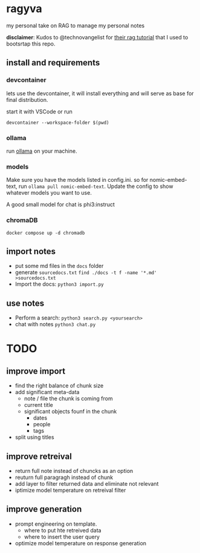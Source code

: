 # ragyva
my personal take on RAG to manage my personal notes

__disclaimer__: Kudos to @technovangelist for [their rag tutorial](https://github.com/technovangelist/videoprojects/tree/main/2024-04-04-build-rag-with-python) that I used to bootsrtap this repo.


## install and requirements
### devcontainer
lets use the devcontainer, it will install everything and will serve as base for final distribution.

start it with VSCode or run
```
devcontainer --workspace-folder $(pwd)
```

### ollama
run [ollama](https://ollama.com/) on your machine.

### models
Make sure you have the models listed in config.ini. so for nomic-embed-text, run `ollama pull nomic-embed-text`. Update the config to show whatever models you want to use.

A good small model for chat is phi3:instruct

### chromaDB
```
docker compose up -d chromadb
```
## import notes
- put some md files in the `docs` folder
- generate `sourcedocs.txt`
    `find ./docs -t f -name '*.md' >sourcedocs.txt`
- Import the docs: 
    `python3 import.py`

## use notes
- Perform a search: 
    `python3 search.py <yoursearch>`
- chat with notes
    `python3 chat.py`

# TODO
## improve import
- find the right balance of chunk size
- add significant meta-data
    - note / file the chunk is coming from
    - current title
    - significant objects founf in the chunk
        - dates
        - people
        - tags
- split using titles

## improve retreival
- return full note instead of chuncks as an option
- reuturn full paragragh instead of chunk
- add layer to filter returned data and eliminate not relevant
- iptimize model temperature on retreival filter

## improve generation
- prompt engineering on template.
    - where to put hte retreived data
    - where to insert the user query
- optimize model temperature on response generation
